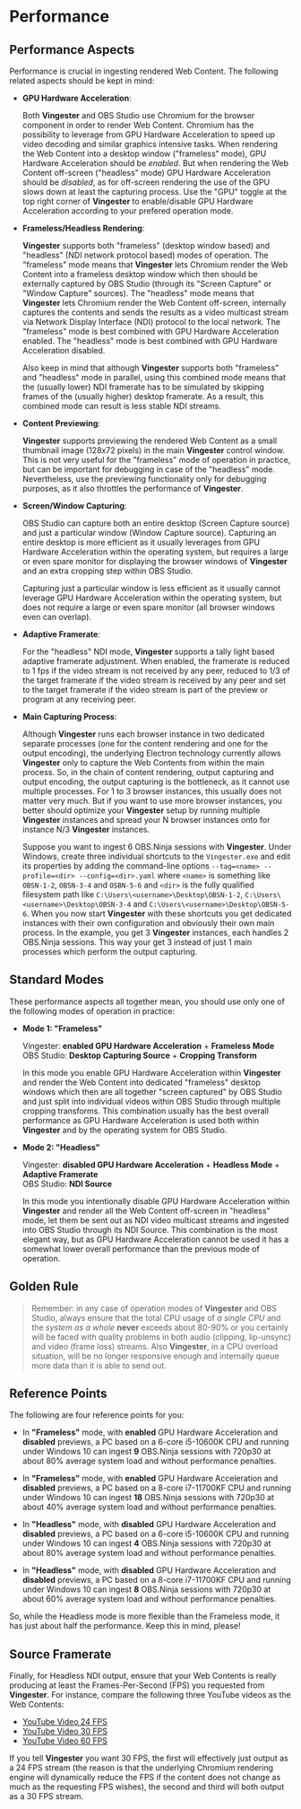 
Performance
===========

Performance Aspects
-------------------

Performance is crucial in ingesting rendered Web Content. The following
related aspects should be kept in mind:

- **GPU Hardware Acceleration**:

  Both **Vingester** and OBS Studio use Chromium for the browser
  component in order to render Web Content. Chromium has the possibility
  to leverage from GPU Hardware Acceleration to speed up video decoding
  and similar graphics intensive tasks. When rendering the Web Content
  into a desktop window ("frameless" mode), GPU Hardware Acceleration
  should be *enabled*. But when rendering the Web Content off-screen
  ("headless" mode) GPU Hardware Acceleration should be *disabled*, as
  for off-screen rendering the use of the GPU slows down at least the
  capturing process. Use the "GPU" toggle at the top right corner of
  **Vingester** to enable/disable GPU Hardware Acceleration according to
  your prefered operation mode.

- **Frameless/Headless Rendering**:

  **Vingester** supports both "frameless" (desktop window based) and
  "headless" (NDI network protocol based) modes of operation. The
  "frameless" mode means that **Vingester** lets Chromium render the Web
  Content into a frameless desktop window which then should be externally captured
  by OBS Studio (through its "Screen Capture" or "Window Capture"
  sources). The "headless" mode means that **Vingester** lets Chromium
  render the Web Content off-screen, internally captures the contents
  and sends the results as a video multicast stream via Network Display Interface
  (NDI) protocol to the local network. The "frameless" mode is best
  combined with GPU Hardware Acceleration enabled. The "headless" mode
  is best combined with GPU Hardware Acceleration disabled.

  Also keep in mind that although **Vingester**
  supports both "frameless" and "headless" mode in parallel, using
  this combined mode means that the (usually lower) NDI framerate has
  to be simulated by skipping frames of the (usually higher) desktop
  framerate. As a result, this combined mode can result is less stable
  NDI streams.

- **Content Previewing**:

  **Vingester** supports previewing the rendered Web Content as a small
  thumbnail image (128x72 pixels) in the main **Vingester** control
  window. This is not very useful for the "frameless" mode of operation
  in practice, but can be important for debugging in case of the
  "headless" mode. Nevertheless, use the previewing functionality only
  for debugging purposes, as it also throttles the performance of
  **Vingester**.

- **Screen/Window Capturing**:

  OBS Studio can capture both an entire desktop (Screen Capture source)
  and just a particular window (Window Capture source). Capturing an
  entire desktop is more efficient as it usually leverages from GPU
  Hardware Acceleration within the operating system, but requires a
  large or even spare monitor for displaying the browser windows of
  **Vingester** and an extra cropping step within OBS Studio.

  Capturing just a particular window is less efficient as it usually
  cannot leverage GPU Hardware Acceleration within the operating system,
  but does not require a large or even spare monitor (all browser
  windows even can overlap).

- **Adaptive Framerate**:

  For the "headless" NDI mode, **Vingester** supports a tally light
  based adaptive framerate adjustment. When enabled, the framerate is
  reduced to 1 fps if the video stream is not received by any peer,
  reduced to 1/3 of the target framerate if the video stream is received
  by any peer and set to the target framerate if the video stream is
  part of the preview or program at any receiving peer.

- **Main Capturing Process**:

  Although **Vingester** runs each browser instance in two dedicated
  separate processes (one for the content rendering and one for the
  output encoding), the underlying Electron technology currently allows
  **Vingester** only to capture the Web Contents from within the main
  process. So, in the chain of content rendering, output capturing
  and output encoding, the output capturing is the bottleneck, as it
  cannot use multiple processes. For 1 to 3 browser instances, this
  usually does not matter very much. But if you want to use more browser
  instances, you better should optimize your **Vingester** setup by running
  multiple **Vingester** instances and spread your N browser instances onto
  for instance N/3 **Vingester** instances.

  Suppose you want to ingest 6 OBS.Ninja sessions with **Vingester**. Under
  Windows, create three individual shortcuts to the `Vingester.exe` and
  edit its properties by adding the command-line options `--tag=<name>
  --profile=<dir> --config=<dir>.yaml` where `<name>` is something
  like `OBSN-1-2`, `OBSN-3-4` and `OSBN-5-6` and `<dir>` is the fully
  qualified filesystem path like `C:\Users\<username>\Desktop\OBSN-1-2`,
  `C:\Users\<username>\Desktop\OBSN-3-4` and
  `C:\Users\<username>\Desktop\OBSN-5-6`. When you now start **Vingester**
  with these shortcuts you get dedicated instances with their own
  configuration and obviously their own main process. In the example, you get 3 **Vingester** instances, each
  handles 2 OBS.Ninja sessions. This way your get 3 instead of just 1
  main processes which perform the output capturing.

Standard Modes
--------------

These performance aspects all together mean, you should use only one of
the following modes of operation in practice:

- **Mode 1: "Frameless"**

  Vingester: **enabled GPU Hardware Acceleration** + **Frameless Mode**<br/>
  OBS Studio: **Desktop Capturing Source** + **Cropping Transform**

  In this mode you enable GPU Hardware Acceleration within **Vingester**
  and render the Web Content into dedicated "frameless" desktop
  windows which then are all together "screen captured" by OBS Studio
  and just split into individual videos within OBS Studio through
  multiple cropping transforms. This combination usually has the best
  overall performance as GPU Hardware Acceleration is used both within
  **Vingester** and by the operating system for OBS Studio.

- **Mode 2: "Headless"**

  Vingester: **disabled GPU Hardware Acceleration** + **Headless Mode** + **Adaptive Framerate**<br/>
  OBS Studio: **NDI Source**

  In this mode you intentionally disable GPU Hardware Acceleration
  within **Vingester** and render all the Web Content off-screen in
  "headless" mode, let them be sent out as NDI video multicast streams
  and ingested into OBS Studio through its NDI Source. This combination
  is the most elegant way, but as GPU Hardware Acceleration cannot be
  used it has a somewhat lower overall performance than the previous
  mode of operation.

Golden Rule
-----------

> Remember: in any case of operation modes of **Vingester** and OBS
> Studio, always ensure that the total CPU usage of *a single CPU*
> and the *system as a whole* **never** exceeds about 80-90% or you
> certainly will be faced with quality problems in both audio (clipping,
> lip-unsync) and video (frame loss) streams. Also **Vingester**, in
> a CPU overload situation, will be no longer responsive enough and
> internally queue more data than it is able to send out.

Reference Points
----------------

The following are four reference points for you:

- In **"Frameless"** mode, with **enabled** GPU Hardware Acceleration
  and **disabled** previews, a PC based on a 6-core i5-10600K CPU and
  running under Windows 10 can ingest **9** OBS.Ninja sessions with 720p30
  at about 80% average system load and without performance penalties.

- In **"Frameless"** mode, with **enabled** GPU Hardware Acceleration
  and **disabled** previews, a PC based on a 8-core i7-11700KF CPU and
  running under Windows 10 can ingest **18** OBS.Ninja sessions with 720p30
  at about 40% average system load and without performance penalties.

- In **"Headless"** mode, with **disabled** GPU Hardware Acceleration
  and **disabled** previews, a PC based on a 6-core i5-10600K CPU and
  running under Windows 10 can ingest **4** OBS.Ninja sessions with 720p30
  at about 80% average system load and without performance penalties.

- In **"Headless"** mode, with **disabled** GPU Hardware Acceleration
  and **disabled** previews, a PC based on a 8-core i7-11700KF CPU and
  running under Windows 10 can ingest **8** OBS.Ninja sessions with 720p30
  at about 60% average system load and without performance penalties.

So, while the Headless mode is more flexible than the Frameless mode, it
has just about half the performance. Keep this in mind, please!

Source Framerate
----------------

Finally, for Headless NDI output, ensure that your Web Contents is
really producing at least the Frames-Per-Second (FPS) you requested from
**Vingester**. For instance, compare the following three YouTube videos
as the Web Contents:

- [YouTube Video 24 FPS](https://www.youtube.com/embed/Dfw_5DykRxs?autoplay=1&controls=0&rel=0)
- [YouTube Video 30 FPS](https://www.youtube.com/embed/N6IC80LfrNs?autoplay=1&controls=0&rel=0)
- [YouTube Video 60 FPS](https://www.youtube.com/embed/79ImZE0K7xc?autoplay=1&controls=0&rel=0)

If you tell **Vingester** you want 30 FPS, the first will effectively just
output as a 24 FPS stream (the reason is that the underlying Chromium
rendering engine will dynamically reduce the FPS if the content does not
change as much as the requesting FPS wishes), the second and third will
both output as a 30 FPS stream.

